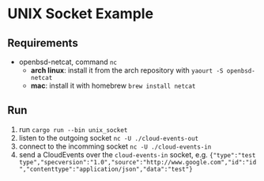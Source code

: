 # UNIX Socket Example

## Requirements

* openbsd-netcat, command `nc`
  * **arch linux**: install it from the arch repository with `yaourt -S openbsd-netcat`
  * **mac**: install it with homebrew `brew install netcat`

## Run

1. run `cargo run --bin unix_socket`
2. listen to the outgoing socket `nc -U ./cloud-events-out`
3. connect to the incomming socket `nc -U ./cloud-events-in`
4. send a CloudEvents over the `cloud-events-in` socket, 
    e.g. `{"type":"test type","specversion":"1.0","source":"http://www.google.com","id":"id","contenttype":"application/json","data":"test"}`
